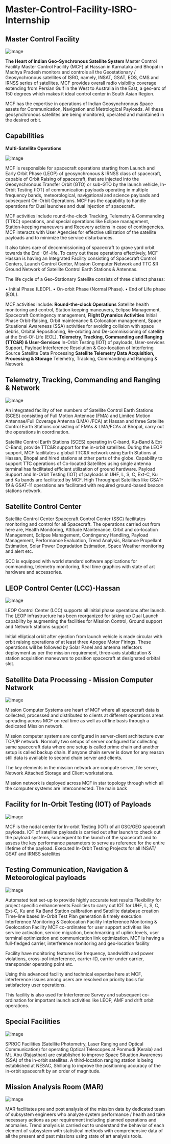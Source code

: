 # Master-Control-Facility-ISRO-Internship

## Master Control Facility
![image](https://github.com/chennakeshavadasa/Master-Control-Facility-ISRO-Internship/assets/123294639/f733b677-79a1-43a4-ae53-c3f61e1f4e45)

**The Heart of Indian Geo-Synchronous Satellite System**
Master Control Facility
Master Control Facility (MCF) at Hassan in Karnataka and Bhopal in Madhya Pradesh monitors and controls all the Geostationary / Geosynchronous satellites of ISRO, namely, INSAT, GSAT, EOS, CMS and IRNSS series of satellites. MCF provides overall radio visibility coverage extending from Persian Gulf in the West to Australia in the East, a geo-arc of 150 degrees which makes it ideal control center in South Asian Region.

MCF has the expertise in operations of Indian Geosynchronous Space assets for Communication, Navigation and Metrological Payloads. All these geosynchronous satellites are being monitored, operated and maintained in the desired orbit.


## Capabilities
**Multi-Satellite Operations**

![image](https://github.com/chennakeshavadasa/Master-Control-Facility-ISRO-Internship/assets/123294639/3b1d4024-0d0c-4dd3-beff-48347f46de26)

MCF is responsible for spacecraft operations starting from Launch and Early Orbit Phase (LEOP) of geosynchronous & IRNSS class of spacecraft, capable of Orbit Raising of spacecraft, that are injected into the Geosynchronous Transfer Orbit (GTO) or sub-GTO by the launch vehicle, In-Orbit Testing (IOT) of communication payloads operating in multiple frequency bands, meteorological, navigational and science payloads and subsequent On-Orbit Operations. MCF has the capability to handle operations for Dual launches and dual injection of spacecraft.

MCF activities include round-the-clock Tracking, Telemetry & Commanding (TT&C) operations, and special operations like Eclipse management, Station-keeping maneuvers and Recovery actions in case of contingencies. MCF interacts with User Agencies for effective utilization of the satellite payloads and to minimize the service disturbances.

It also takes care of decommissioning of spacecraft to grave yard orbit towards the End -Of -life. To carry out these operations effectively, MCF Hassan is having an Integrated Facility consisting of Spacecraft Control Centers, Launch Control Center, Mission Computer Network and TTC &R Ground Network of Satellite Control Earth Stations & Antennas.

The life cycle of a Geo-Stationary Satellite consists of three distinct phases:

• Initial Phase (LEOP).
• On-orbit Phase (Normal Phase).
• End of Life phase (EOL).
 
 MCF activities include:
**Round-the-clock Operations**
Satellite health monitoring and control, Station keeping maneuvers, Eclipse Management, Spacecraft Contingency management,
**Flight Dynamics Activities**
Initial Phase Orbit-Raising, Orbit maintenance & Colocation management, Space Situational Awareness (SSA) activities for avoiding collision with space debris, Orbital Repositioning, Re-orbiting and De-commissioning of satellite at the End-Of-Life (EOL).
**Telemetry, Tracking, Commanding and Ranging (TTC&R) & User-Services**
In-Orbit Testing (IOT) of payloads, User-services Support, Payload Interference Resolution & Geo-location of Interfering Source
Satellite Data Processing
**Satellite Telemetry Data Acquisition, Processing & Storage**
Telemetry, Tracking, Commanding and Ranging & Network

## Telemetry, Tracking, Commanding and Ranging & Network

![image](https://github.com/chennakeshavadasa/Master-Control-Facility-ISRO-Internship/assets/123294639/2a79fd2d-4a65-439d-b78e-6a0aba77b217)

An integrated facility of ten numbers of Satellite Control Earth Stations (SCES) consisting of Full Motion Antennae (FMA) and Limited Motion Antennae/Full Coverage Antenna (LMA) /FCA) at Hassan and three Satellite Control Earth Stations consisting of FMAs & LMA/FCAs at Bhopal, carry out the operations in coordination.

Satellite Control Earth Stations (SCES) operating in C-band, Ku-Band & Ext C-Band, provide TTC&R support for the in-orbit satellites. During the LEOP support, MCF facilitates a global TTC&R network using Earth Stations at Hassan, Bhopal and hired stations at other parts of the globe. Capability to support TTC operations of Co-located Satellites using single antenna terminal has facilitated efficient utilization of ground hardware. Payload Support and In-Orbit Testing (IOT) of payloads in UHF, L, S, C, Ext-C, Ku and Ka bands are facilitated by MCF. High Throughput Satellites like GSAT-19 & GSAT-11 operations are facilitated with required ground-based beacon stations network.

## Satellite Control Center
 Satellite Control Center
Spacecraft Control Center (SSC) facilitates monitoring and control for all Spacecraft. The operations carried out from here are, Health Monitoring, Attitude Maintenance, Orbit and co-location Management, Eclipse Management, Contingency Handling, Payload Management, Performance Evaluation, Trend Analysis, Balance Propellant Estimation, Solar Power Degradation Estimation, Space Weather monitoring and alert etc.

SCC is equipped with world standard software applications for commanding, telemetry monitoring, Real time graphics with state of art hardware and accessories.

## LEOP Control Center (LCC)-Hassan

![image](https://github.com/chennakeshavadasa/Master-Control-Facility-ISRO-Internship/assets/123294639/1cd54391-d511-4d3f-a7a9-427aef94ffde)

LEOP Control Center (LCC) supports all initial phase operations after launch. The LEOP infrastructure has been reorganized for taking up Dual Launch capability by augmenting the facilities for Mission Control, Ground support and Network stations support

Initial elliptical orbit after ejection from launch vehicle is made circular with orbit raising operations of at least three Apogee Motor Firings. These operations will be followed by Solar Panel and antenna reflectors deployment as per the mission requirement, three-axis stabilization & station acquisition maneuvers to position spacecraft at designated orbital slot.

## Satellite Data Processing - Mission Computer Network

![image](https://github.com/chennakeshavadasa/Master-Control-Facility-ISRO-Internship/assets/123294639/e2cbef15-ce17-4c42-928b-5a6071570e8b)

Mission Computer Systems are heart of MCF where all spacecraft data is collected, processed and distributed to clients at different operations areas spreading across MCF on real time as well as offline basis through a dedicated Mission network.

Mission computer systems are configured in server-client architecture over TCP/IP network. Normally two setups of server configured for collecting same spacecraft data where one setup is called prime chain and another setup is called backup chain. If anyone chain server is down for any reason still data is available to second chain server and clients.

The key elements in the mission network are compute server, file server, Network Attached Storage and Client workstations.

Mission network is deployed across MCF in star topology through which all the computer systems are interconnected. The main back

## Facility for In-Orbit Testing (IOT) of Payloads

![image](https://github.com/chennakeshavadasa/Master-Control-Facility-ISRO-Internship/assets/123294639/b744fab9-6432-4e3a-8441-f16cd53eba4d)

MCF is the nodal center for In-orbit Testing (IOT) of all GSO/GEO spacecraft payloads. IOT of satellite payloads is carried out after launch to check out the payload systems, subsequent to the launch of the spacecraft and to assess the key performance parameters to serve as reference for the entire lifetime of the payload. Executed In-Orbit Testing Projects for all INSAT/ GSAT and IRNSS satellites

## Testing Communication, Navigation & Meteorological payloads

![image](https://github.com/chennakeshavadasa/Master-Control-Facility-ISRO-Internship/assets/123294639/bc45789c-8f3e-48ed-b060-28fd4d75e075)

Automated test set-up to provide highly accurate test results
Flexibility for project specific enhancements
Facilities to carry out IOT for UHF, L, S, C, Ext-C, Ku and Ka Band
Station calibration and Satellite database creation
Time-line based In-Orbit Test Plan generation & timely execution
Interference Monitoring & Geolocation Facility
Interference Monitoring & Geolocation Facility
MCF co-ordinates for user support activities like service activation, service migration, benchmarking of uplink levels, user terminal optimization and communication link optimization. MCF is having a full-fledged carrier, interference monitoring and geo-location facility

Facility have monitoring features like frequency, bandwidth and power violations, cross-pol interference, carrier-ID, carrier under carrier, transponder operating point etc.

Using this advanced facility and technical expertise here at MCF, interference issues among users are resolved on priority basis for satisfactory user operations.

This facility is also used for Interference Survey and subsequent co-ordination for important launch activities like LEOP, AMF and drift orbit operations.

## Special Facilities

![image](https://github.com/chennakeshavadasa/Master-Control-Facility-ISRO-Internship/assets/123294639/e5f194bf-36c9-43bd-a82a-a5732ea44892)

SPROC Facilities (Satellite Photometry, Laser Ranging and Optical Communication) for operating Optical Telescopes at Ponmudi (Kerala) and Mt. Abu (Rajasthan) are established to improve Space Situation Awareness (SSA) of the in-orbit satellites. A third-location ranging station is being established at NESAC, Shillong to improve the positioning accuracy of the in-orbit spacecraft by an order of magnitude.

## Mission Analysis Room (MAR)

![image](https://github.com/chennakeshavadasa/Master-Control-Facility-ISRO-Internship/assets/123294639/b3a8ffb3-d09f-4c06-8f05-bcc94d23952c)

MAR facilitates pre and post analysis of the mission data by dedicated team of subsystem engineers who analyze system performance / health and take necessary actions as per requirement including planned operations and anomalies. Trend analysis is carried out to understand the behavior of each element of subsystem with statistical methods with comprehensive data of all the present and past missions using state of art analysis tools.
